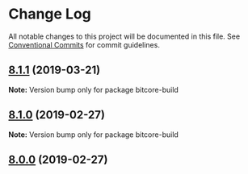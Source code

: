 # Change Log

All notable changes to this project will be documented in this file.
See [Conventional Commits](https://conventionalcommits.org) for commit guidelines.

## [8.1.1](https://github.com/bitpay/bitcore-build/compare/v8.1.0...v8.1.1) (2019-03-21)

**Note:** Version bump only for package bitcore-build

## [8.1.0](https://github.com/bitpay/bitcore-build/compare/v5.0.0-beta.44...v8.1.0) (2019-02-27)

**Note:** Version bump only for package bitcore-build

## [8.0.0](https://github.com/bitpay/bitcore-build/compare/v5.0.0-beta.44...v8.0.0) (2019-02-27)

